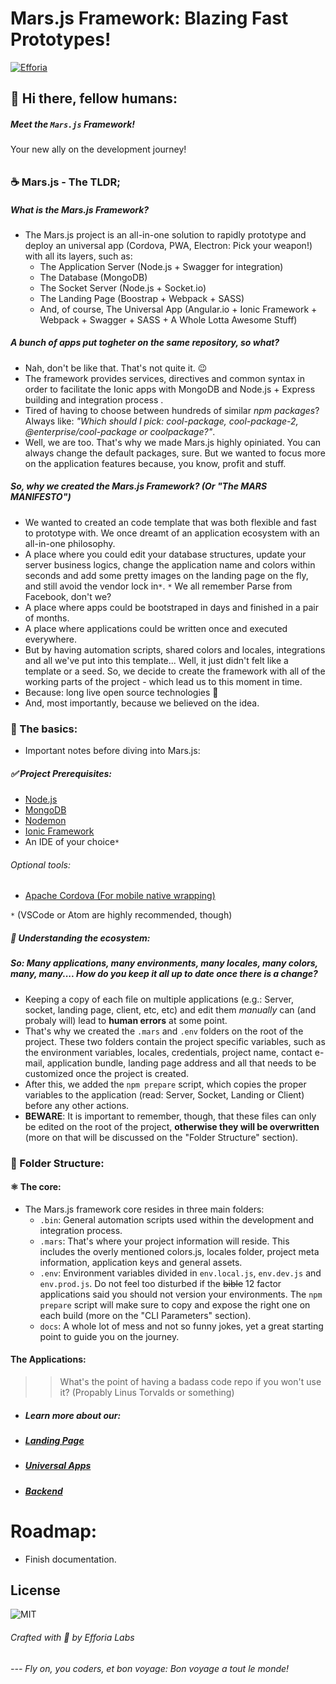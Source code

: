 
# Mars.js Framework: Blazing Fast Prototypes!
[![Efforia](https://imgur.com/QY08kxe.png)](https://efforia.io)
## 👾 Hi there, fellow humans:
##### Meet the `Mars.js` Framework! 
Your new ally on the development journey! 
######

### ☕ Mars.js - The TLDR; 
##### What is the Mars.js Framework? 
- The Mars.js project is an all-in-one solution to rapidly prototype and deploy an universal app (Cordova, PWA, Electron: Pick your weapon!) with all its layers, such as: 
     - The Application Server (Node.js + Swagger for integration)
     - The Database (MongoDB)
     - The Socket Server (Node.js + Socket.io)
     - The Landing Page (Boostrap + Webpack + SASS)
     - And, of course, The Universal App (Angular.io + Ionic Framework + Webpack + Swagger + SASS + A Whole Lotta Awesome Stuff)

##### A bunch of apps put togheter on the same repository, so what?
- Nah, don't be like that. That's not quite it. 😉
- The framework provides services, directives and common syntax in order to facilitate the Ionic apps with MongoDB and Node.js + Express building and integration process .
- Tired of having to choose between hundreds of similar *npm packages*? Always like: *"Which should I pick: cool-package, cool-package-2, @enterprise/cool-package or coolpackage?"*. 
- Well, we are too. That's why we made Mars.js highly opiniated. You can always change the default packages, sure. But we wanted to focus more on the application features because, you know, profit and stuff. 

##### So, why we created the Mars.js Framework?  (Or "The MARS MANIFESTO")
- We wanted to created an code template that was both flexible and fast to prototype with. We once dreamt of an application ecosystem with an all-in-one philosophy. 
- A place where you could edit your database structures, update your server business logics, change the application name and colors within seconds and add some pretty images on the landing page on the fly, and still avoid the vendor lock in`*`.
`*` We all remember Parse from Facebook, don't we?
- A place where apps could be bootstraped in days and finished in a pair of months.
- A place where applications could be written once and executed everywhere.
- But by having automation scripts, shared colors and locales, integrations and all we've put into this template... Well, it just didn't felt like a template or a seed. So, we decide to create the framework with all of the working parts of the project - which lead us to this moment in time.  
- Because: long live open source technologies 💖
- And, most importantly, because we believed on the idea.
### 

### 🍼 The basics:
* Important notes before diving into Mars.js:

##### ✅ Project Prerequisites:
 * [Node.js]
 * [MongoDB](https://www.mongodb.com/download-center#community)
 * [Nodemon](https://www.npmjs.com/package/nodemon)
 * [Ionic Framework](https://ionicframework.com/getting-started)
 * An IDE of your choice`*`
 
 ###### Optional tools: 
* [Apache Cordova (For mobile native wrapping)](https://ionicframework.com/getting-started)

 `*` (VSCode or Atom are highly recommended, though)

##### 🌳 Understanding the ecosystem:
##### So: Many applications, many environments, many locales, many colors, many, many.... How do you keep it all up to date once there is a change? 
- Keeping a copy of each file on multiple applications (e.g.: Server, socket, landing page, client, etc, etc) and edit them *manually* can (and probaly will) lead to **human errors** at some point.
- That's why we created the `.mars` and `.env` folders on the root of the project. These two folders contain the project specific variables, such as the environment variables, locales, credentials, project name, contact e-mail, application bundle, landing page address and all that needs to be customized once the project is created.
- After this, we added the `npm prepare` script, which copies the proper variables to the application (read: Server, Socket, Landing or Client) before any other actions. 
- **BEWARE**: It is important to remember, though, that these files can only be edited on the root of the project, **otherwise they will be overwritten** (more on that will be discussed on the "Folder Structure" section).
###

### 📂 Folder Structure:
#### ⚛️ The core: 
- The Mars.js framework core resides in three main folders:
    - `.bin`: General automation scripts used within the development and integration process.
    - `.mars`: That's where your project information will reside. This includes the overly mentioned colors.js, locales folder, project meta information, application keys and general assets.
    - `.env`: Environment variables divided in `env.local.js`, `env.dev.js` and `env.prod.js`. Do not feel too disturbed if the ~~bible~~ 12 factor applications said you should not version your environments. The `npm prepare` script will make sure to copy and expose the right one on each build (more on the "CLI Parameters" section).
    - `docs`: A whole lot of mess and not so funny jokes, yet a great starting point to guide you on the journey.

#### The Applications: 
>> What's the point of having a badass code repo if you won't use it?
(Propably Linus Torvalds or something)

* ##### Learn more about our:
* ##### [Landing Page](docs/LANDING.md)
* ##### [Universal Apps](docs/UNIVERSAL.md)
* ##### [Backend](docs/BACKEND.md)
###

# Roadmap:
- Finish documentation.

License
----

![MIT](http://seawisphunter.com/minibuffer/api/MIT-License-transparent.png)

###### Crafted with 💖 by Efforia Labs
###### --- Fly on, you coders, et bon voyage: Bon voyage a tout le monde!

[//]: # (These are reference links used in the body of this note and get stripped out when the markdown processor does its job. There is no need to format nicely because it shouldn't be seen. Thanks SO - http://stackoverflow.com/questions/4823468/store-comments-in-markdown-syntax)


   [Node.js]: <https://nodejs.org/en/download/>
   [git-repo-url]: <https://github.com/joemccann/dillinger.git>
   [john gruber]: <http://daringfireball.net>
   [df1]: <http://daringfireball.net/projects/markdown/>
   [markdown-it]: <https://github.com/markdown-it/markdown-it>
   [Ace Editor]: <http://ace.ajax.org>
   [node.js]: <http://nodejs.org>
   [Twitter Bootstrap]: <http://twitter.github.com/bootstrap/>
   [jQuery]: <http://jquery.com>
   [@tjholowaychuk]: <http://twitter.com/tjholowaychuk>
   [express]: <http://expressjs.com>
   [AngularJS]: <http://angularjs.org>
   [Gulp]: <http://gulpjs.com>